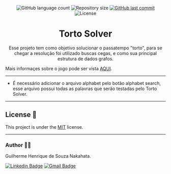 <p align="center">
  <img alt="GitHub language count" src="https://img.shields.io/github/languages/count/GuilhermeNakahata/TortoSolver?color=%2304D361">

  <img alt="Repository size" src="https://img.shields.io/github/repo-size/GuilhermeNakahata/TortoSolver">
	
  <a href="https://github.com/GuilhermeNakahata/TortoSolver/commits/master">
    <img alt="GitHub last commit" src="https://img.shields.io/github/last-commit/GuilhermeNakahata/TortoSolver">
  </a>
    
   <img alt="License" src="https://img.shields.io/badge/license-MIT-brightgreen">
	

<h1 align="center">Torto Solver</h1>

<p align="center"> Esse projeto tem como objetivo solucionar o passatempo "torto", para se chegar a resolução foi utilizado buscas cegas, e como sua principal estrutura de dados grafos.</p> 

Mais informaçes sobre o jogo pode ser vista [AQUI][coquetel].

---

- É necessário adicionar o arquivo alphabet pelo botão alphabet search, esse arquivo possui todas as palavras que serão testadas pelo Torto Solver.

[coquetel]: https://www.coquetel.com.br/jogos/torto

---

## License 📝

This project is under the [MIT](./LICENSE) license.
	
---
	
### Author :technologist:

Guilherme Henrique de Souza Nakahata.

[![Linkedin Badge](https://img.shields.io/badge/-GuilhermeNakahata-blue?style=flat-square&logo=Linkedin&logoColor=white)](https://www.linkedin.com/in/guilherme-henrique-de-souza-nakahata-637459187/) 
[![Gmail Badge](https://img.shields.io/badge/-guilhermenakahata@gmail.com-c14438?style=flat-square&logo=Gmail&logoColor=white)](mailto:GuilhermeNakahata@gmail.com)
